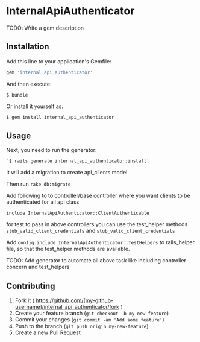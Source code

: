 # InternalApiAuthenticator

TODO: Write a gem description

## Installation

Add this line to your application's Gemfile:

```ruby
gem 'internal_api_authenticator'
```

And then execute:

    $ bundle

Or install it yourself as:

    $ gem install internal_api_authenticator

## Usage

Next, you need to run the generator:

    `$ rails generate internal_api_authenticator:install`

It will add a migration to create api_clients model.

Then run `rake db:migrate `

Add following to to controller/base controller where you want clients to be authenticated for all api class

  `include InternalApiAuthenticator::ClientAuthenticable`

for test to pass in above controllers you can use the test_helper methods `stub_valid_client_credentials` and `stub_valid_client_credentials`

Add `config.include InternalApiAuthenticator::TestHelpers` to rails_helper file, so that the test_helper methods are available.

TODO: Add generator to automate all above task like including controller concern and test_helpers

## Contributing

1. Fork it ( https://github.com/[my-github-username]/internal_api_authenticator/fork )
2. Create your feature branch (`git checkout -b my-new-feature`)
3. Commit your changes (`git commit -am 'Add some feature'`)
4. Push to the branch (`git push origin my-new-feature`)
5. Create a new Pull Request
